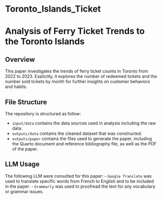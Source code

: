 # Toronto_Islands_Ticket

# Analysis of Ferry Ticket Trends to the Toronto Islands

## Overview

This paper investigates the trends of ferry ticket counts in Toronto from 2022 to 2023. Explicitly, it explores the number of redeemed tickets and the number sold tickets by month for further insights on customer behaviors and habits.

## File Structure

The repository is structured as follow: 
- `input/data` contains the data sources used in analysis including the raw data. 
- `outputs/data` contains the cleaned dataset that was constructed.
- `outputs/paper` contains the files used to generate the paper, including the Quarto document and reference bibliography file, as well as the PDF of the paper.

## LLM Usage

The following LLM were consulted for this paper: - `Google Translate` was used to translate specific words from French to English and to be included in the paper. - `Grammarly` was used to proofread the text for any vocabulary or grammar issues.
